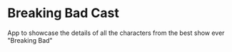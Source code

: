 # Breaking Bad Cast

App to showcase the details of all the characters from the best show ever "Breaking Bad"
